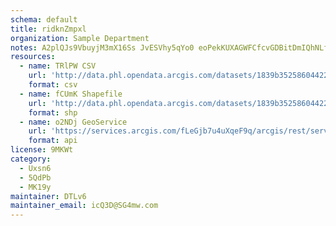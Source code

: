 ```yaml
---
schema: default
title: ridknZmpxl 
organization: Sample Department 
notes: A2plQJs9VbuyjM3mX16Ss JvESVhy5qYo0 eoPekKUXAGWFCfcvGDBitDmIQhNLfdiRaxO844tYrWTg6lzRIHENFO8wjaxz5w73M 
resources:
  - name: TRlPW CSV
    url: 'http://data.phl.opendata.arcgis.com/datasets/1839b35258604422b0b520cbb668df0d_0.csv'
    format: csv
  - name: fCUmK Shapefile
    url: 'http://data.phl.opendata.arcgis.com/datasets/1839b35258604422b0b520cbb668df0d_0.zip'
    format: shp
  - name: o2NDj GeoService
    url: 'https://services.arcgis.com/fLeGjb7u4uXqeF9q/arcgis/rest/services/Air_Monitoring_Stations/FeatureServer/0/query'
    format: api
license: 9MKWt 
category:
  - Uxsn6 
  - 5QdPb 
  - MK19y 
maintainer: DTLv6  
maintainer_email: icQ3D@SG4mw.com
---
```

